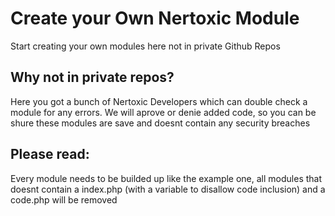 # Create your Own Nertoxic Module
Start creating your own modules here not in private Github Repos

## Why not in private repos?
Here you got a bunch of Nertoxic Developers which can double check a module for any errors. We will aprove or denie added code, so you can be shure these modules are save and doesnt contain any security breaches

## Please read:
Every module needs to be builded up like the example one, all modules that doesnt contain a index.php (with a variable to disallow code inclusion) and a code.php will be removed
